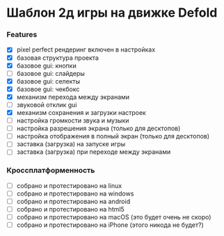 # Шаблон 2д игры на движке Defold

### Features

- [x] pixel perfect рендеринг включен в настройках
- [x] базовая структура проекта
- [x] базовое gui: кнопки
- [ ] базовое gui: слайдеры
- [x] базовое gui: селекты
- [x] базовое gui: чекбокс
- [x] механизм перехода между экранами
- [ ] звуковой отклик gui
- [x] механизм сохранения и загрузки настроек
- [ ] настройка громкости звука и музыки
- [ ] настройка разрешения экрана (только для десктопов)
- [ ] настройка отображения в полный экран (только для десктопов)
- [ ] заставка (загрузка) на запуске игры
- [ ] заставка (загрузка) при переходе между экранами

### Кроссплатформенность

- [ ] собрано и протестировано на linux
- [ ] собрано и протестировано на windows
- [ ] собрано и протестировано на android
- [ ] собрано и протестировано на html5
- [ ] собрано и протестировано на macOS (это будет очень не скоро)
- [ ] собрано и протестировано на iPhone (этого никода не будет?)
